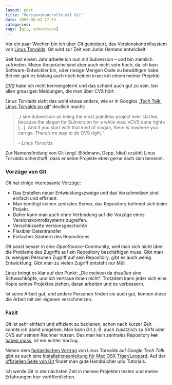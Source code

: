 ```yaml
---
layout: post
title: "Versionskontrolle mit Git"
date: 2007-08-02 17:53
categories:
tags: [git, subversion]
---
```


Vor ein paar Wochen bin ich über *Git* gestolpert, das Versionskontrollsystem von [Linus Torvalds](http://en.wikipedia.org/wiki/Linus_Torvalds "Linus Torvalds - Wikipedia, the free encyclopedia"). Git wird zur Zeit von Junio Hamano entwickelt.

<!-- more -->

Seit fast einem Jahr arbeite ich nun mit Subversion – und bin ziemlich zufrieden. Meine Ansprüche sind aber auch nicht sehr hoch, da ich kein Software-Entwickler bin, oder riesige Mengen Code zu bewältigen habe. Bei mir gab es bislang auch noch keinen `branch` in einem meiner Projekte

<abbr title="Concurrent Versions System">*CVS*</abbr> habe ich nicht kennengelernt und das scheint auch gut zu sein, bei allen grausigen Meldungen, die man über CVS hört.

<cite>Linus Torvalds</cite> sieht das wohl etwas anders, wie er in Googles „[Tech Talk: Linus Torvalds on git](http://youtube.com/watch?v=4XpnKHJAok8&amp;v3 "YouTube - Tech Talk: Linus Torvalds on git")“ deutlich macht:

> „I see Subversion as being the most pointless project ever started, because the slogan for Subversion for a while was: »CVS done right« […]. And if you start with that kind of slogan, there is nowhere you can go. There’s no way to do CVS right.“
>
> – <cite>Linus Torvalds</cite>

Zur Namensfindung von Git (*engl.* Blödmann, Depp, Idiot) erzählt Linus Torvalds scherzhaft, dass er seine Projekte eben gerne nach sich benennt.

### Vorzüge von Git ###

*Git* hat einige interessante Vorzüge:

* Das Erstellen neuer Entwicklungszweige und das Verschmelzen sind einfach und effizient.
* Man benötigt keinen zentralen Server, das Repository befindet sich beim Projekt.
* Daher kann man auch ohne Verbindung auf die Vorzüge eines Versionskontrollsystems zugreifen.
* Verschlüsselte Versionsgeschichte
* Flexibler Datentransfer
* Einfaches Säubern des Repositories

*Git* passt besser in eine *OpenSource*-Community, weil man sich nicht über die Probleme des Zugriffs auf ein Repository beschäftigen muss.
Gibt man zu wenigen Personen Zugriff auf sein Repository, gibt es auch wenig Entwicklung. Gibt man zu vielen Zugriff entsteht nur Müll.

<cite>Linus</cite> bringt es klar auf den Punkt: <span class="quote">„Die meisten da draußen sind Schwachköpfe, und ich vertraue ihnen nicht“</span>. Trotzdem kann jeder sich eine Kopie seines Projektes ziehen, daran arbeiten und es verbessern.

Ist seine Arbeit gut, und andere Personen finden sie auch gut, können diese die Arbeit mit der eigenen verschmelzen.

### Fazit ###

*Git* ist sehr einfach und effizient zu bedienen, schon nach kurzer Zeit konnte ich damit umgehen. Man kann Git z.&nbsp;B. auch zusätzlich zu SVN oder CVS auf seinem Rechner nutzen. Das man kein zentrales Repository <del>hat</del> <ins>haben muss</ins>, ist ein echter Vorzug.

Neben dem [fantastischen Vortrag](http://youtube.com/watch?v=4XpnKHJAok8&amp;v3 "YouTube - Tech Talk: Linus Torvalds on git") von Linus Torvalds auf *Google Tech Talk* gibt es auch eine [Installationsanleitung für Mac OSX Tiger/Leopard](http://wincent.com/knowledge-base/Installing_Git_1.5.2.4_on_Mac_OS_X_Leopard "Installing Git 1.5.2.4 on Mac OS X Leopard - Knowledge Base"). Auf der [offiziellen Seite von Git](http://git.or.cz/ "Git - Fast Version Control System") findet man gute Handbücher und Tutorials.

Ich werde Git in der nächsten Zeit in meinen Projekten testen und meine Erfahrungen hier veröffentlichen.
